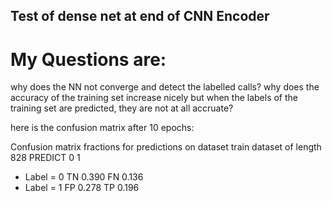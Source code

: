 ##  Test of dense net at end of CNN Encoder

# My Questions are:

why does the NN not converge and detect the labelled calls?
why does the accuracy of the training set increase nicely but
     when the labels of the training set are predicted, they are not at all accruate?
      
here is the confusion matrix after 10 epochs:

Confusion matrix fractions for predictions on dataset train dataset of length 828
             PREDICT   0            1
  *   Label = 0      TN 0.390    FN 0.136
  *   Label = 1      FP 0.278    TP 0.196

      
